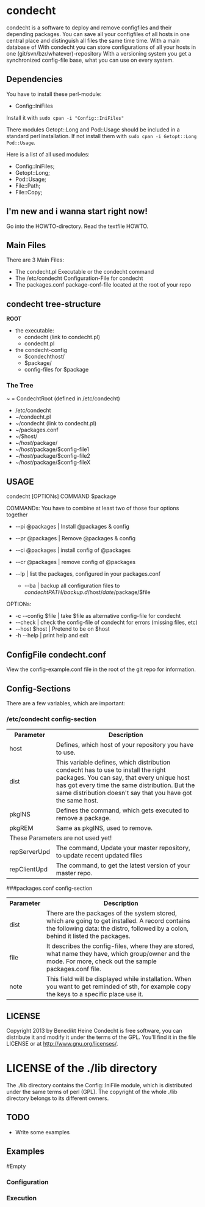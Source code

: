 condecht
========

condecht is a software to deploy and remove configfiles and their depending packages. You can save all your configfiles of all hosts in one central place and distinguish all files the same time time. With a main database of 
With condecht you can store configurations of all your hosts in one (git/svn/bzr/whatever)-repository 
With a versioning system you get a synchronized config-file base, what you can use on every system.

Dependencies
------------

You have to install these perl-module:
* Config::IniFiles

Install it with `sudo cpan -i "Config::IniFiles"`

There modules Getopt::Long and Pod::Usage should be included in a standard perl installation. If not install them with `sudo cpan -i Getopt::Long Pod::Usage`.

Here is a list of all used modules:
* Config::IniFiles;
* Getopt::Long;
* Pod::Usage;
* File::Path;
* File::Copy;

I'm new and i wanna start right now!
------------------------------------

Go into the HOWTO-directory. Read the textfile HOWTO.

Main Files
----------
There are 3 Main Files:
* The condecht.pl Executable or the condecht command
* The /etc/condecht Configuration-File for condecht
* The packages.conf package-conf-file located at the root of your repo

condecht tree-structure
-----------------------
**ROOT**
* the executable:
  * condecht (link to condecht.pl)
  * condecht.pl
* the condecht-config
  * $condechthost/
   * $package/
    * config-files for $package

### The Tree
~ = CondechtRoot (defined in /etc/condecht)

* /etc/condecht
* ~/condecht.pl
* ~/condecht (link to condecht.pl)
* ~/packages.conf
* ~/$host/
* ~/$host/$package/
* ~/$host/$package/$config-file1
* ~/$host/$package/$config-file2
* ~/$host/$package/$config-fileX

USAGE
-----
condecht [OPTIONs] COMMAND $package

COMMANDs:
You have to combine at least two of those four options together
  * --pi @packages | Install @packages & config
  * --pr @packages | Remove @packages & config
  * --ci @packages | install config of @packages
  * --cr @packages | remove config of @packages

  * --lp | list the packages, configured in your packages.conf
	* --ba | backup all configuration files to $condechtPATH/backup.d/$host/$date/$package/$file

OPTIONs:
  * -c --config $file | take $file as alternative config-file for condecht
  *    --check        | check the config-file of condecht for errors (missing files, etc)
  *    --host $host   | Pretend to be on $host
  * -h --help         | print help and exit

ConfigFile condecht.conf
----------------------------
View the config-example.conf file in the root of the git repo for information.

Config-Sections
---------------
There are a few variables, which are important:

### /etc/condecht config-section
<table>
<tr>
	<th>Parameter</th>
	<th>Description</th>
</tr>
<tr>
	<td>host</td>
	<td>Defines, which host of your repository you have to use.</td>
</tr>
<tr>
	<td>dist</td>
	<td>This variable defines, which distribution condecht has to use to install the right packages. You can say, that every unique host has got every time the same distribution. But the same distribution doesn't say that you have got the same host.</td>
</tr>
<tr>
	<td>pkgINS</td>
	<td>Defines the command, which gets executed to remove a package.</td>
</tr>
<tr>
	<td>pkgREM</td>
	<td>Same as pkgINS, used to remove.</td>
</tr>
<tr>
	<td colspan=2>These Parameters are not used yet!</td>
</tr>
<tr>
	<td>repServerUpd</td>
	<td>The command, Update your master repository, to update recent updated files</td>
</tr>
<tr>
	<td>repClientUpd</td>
	<td>The command, to get the latest version of your master repo.</td>
</tr>
</table>

###packages.conf config-section
<table>
<tr>
	<th>Parameter</th>
	<th>Description</th>
</tr>
<tr>
	<td>dist</td>
	<td>There are the packages of the system stored, which are going to get installed. A record contains the following data: the distro, followed by a colon, behind it listed the packages.</td>
</tr>
<tr>
	<td>file</td>
	<td>It describes the config-files, where they are stored, what name they have, which group/owner and the mode. For more, check out the sample packages.conf file.</td>
</tr>
<tr>
	<td>note</td>
	<td>This field will be displayed while installation. When you want to get reminded of sth, for example copy the keys to a specific place use it.</td>
</tr>
</table>

LICENSE
-------
Copyright 2013 by Benedikt Heine
Condecht is free software, you can distribute it and modify it under the terms of the GPL. You'll find it in the file LICENSE or at http://www.gnu.org/licenses/.

# LICENSE of the ./lib directory
The ./lib directory contains the Config::IniFile module, which is distributed under the same terms of perl (GPL). The copyright of the whole ./lib directory belongs to its different owners.

TODO
----
* Write some examples

Examples
--------

\#Empty
### Configuration
### Execution
